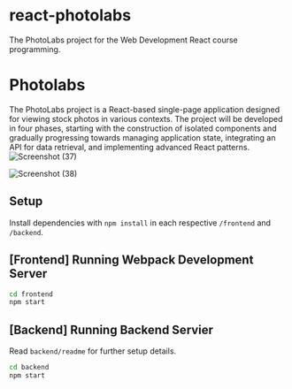# react-photolabs
The PhotoLabs project for the Web Development React course programming.

# Photolabs
The PhotoLabs project is a React-based single-page application designed for viewing stock photos in various contexts. The project will be developed in four phases, starting with the construction of isolated components and gradually progressing towards managing application state, integrating an API for data retrieval, and implementing advanced React patterns.
![Screenshot (37)](https://github.com/Bekidemissie/photolabs/assets/130595119/e33261b7-972f-45e8-a71e-aaf5731b6b3b)

![Screenshot (38)](https://github.com/Bekidemissie/photolabs/assets/130595119/cb94ef88-7d86-494c-9899-b4750d257ce5)


## Setup




Install dependencies with `npm install` in each respective `/frontend` and `/backend`.

## [Frontend] Running Webpack Development Server

```sh
cd frontend
npm start
```

## [Backend] Running Backend Servier

Read `backend/readme` for further setup details.

```sh
cd backend
npm start
```
